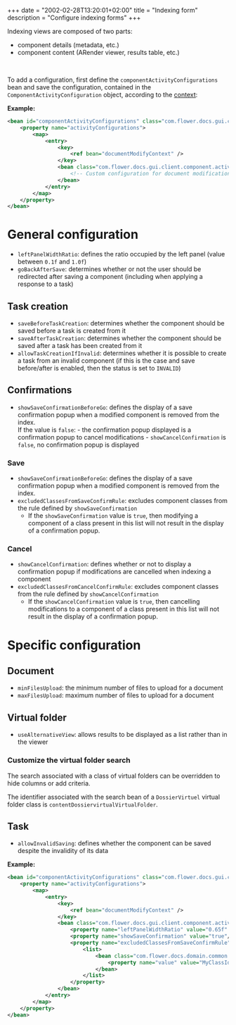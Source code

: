 +++
date = "2002-02-28T13:20:01+02:00"
title = "Indexing form"
description = "Configure indexing forms"
+++


Indexing views are composed of two parts: 

* component details (metadata, etc.) 
* component content (ARender viewer, results table, etc.) 

<br/>

To add a configuration, first define the ``componentActivityConfigurations`` bean and save the configuration, contained in the ``ComponentActivityConfiguration`` object, according to the [context](broken-link.md): 

__Example:__ 

```xml 
<bean id="componentActivityConfigurations" class="com.flower.docs.gui.client.component.activity.ComponentActivityConfigurations">
	<property name="activityConfigurations">
		<map>
			<entry>
				<key>
					<ref bean="documentModifyContext" />
				</key>
				<bean class="com.flower.docs.gui.client.component.activity.ComponentActivityConfiguration">
					<!-- Custom configuration for document modifications -->
				</bean>	
			</entry>
		</map>
	</property>
</bean>
```

# General configuration

* ``leftPanelWidthRatio``: defines the ratio occupied by the left panel (value between `0.1f` and `1.0f`)
* ``goBackAfterSave``: determines whether or not the user should be redirected after saving a component (including when applying a response to a task) 


## Task creation

* ``saveBeforeTaskCreation``: determines whether the component should be saved before a task is created from it 
* ``saveAfterTaskCreation``: determines whether the component should be saved after a task has been created from it
* ``allowTaskCreationIfInvalid``: determines whether it is possible to create a task from an invalid component (if this is the case and save before/after is enabled, then the status is set to ``INVALID``)


## Confirmations

* ``showSaveConfirmationBeforeGo``: defines the display of a save confirmation popup when a modified component is removed from the index.
<br/> If the value is ``false``: 
      - the confirmation popup displayed is a confirmation popup to cancel modifications
      - ``showCancelConfirmation`` is ``false``, no confirmation popup is displayed

### Save

* ``showSaveConfirmationBeforeGo``: defines the display of a save confirmation popup when a modified component is removed from the index.
* ``excludedClassesFromSaveConfirmRule``: excludes component classes from the rule defined by ``showSaveConfirmation``
   - If the ``showSaveConfirmation`` value is ``true``, then modifying a component of a class present in this list will not result in the display of a confirmation popup. 

### Cancel
* ``showCancelConfirmation``: defines whether or not to display a confirmation popup if modifications are cancelled when indexing a component
* ``excludedClassesFromCancelConfirmRule``: excludes component classes from the rule defined by ``showCancelConfirmation``
   - If the  ``showCancelConfirmation`` value is ``true``, then cancelling modifications to a component of a class present in this list will not result in the display of a confirmation popup. 

# Specific configuration

## Document

* ``minFilesUpload``: the minimum number of files to upload for a document
* ``maxFilesUpload``: maximum number of files to upload for a document

## Virtual folder
* ``useAlternativeView``: allows results to be displayed as a list rather than in the viewer
   
### Customize the virtual folder search

The search associated with a class of virtual folders can be overridden to hide columns or add criteria.

The identifier associated with the search bean of a `DossierVirtuel` virtual folder class is ``contentDossiervirtualVirtualFolder``.


## Task

* ``allowInvalidSaving``: defines whether the component can be saved despite the invalidity of its data


__Example:__ 

```xml 
<bean id="componentActivityConfigurations" class="com.flower.docs.gui.client.component.activity.ComponentActivityConfigurations">
	<property name="activityConfigurations">
		<map>
			<entry>
				<key>
					<ref bean="documentModifyContext" />
				</key>
				<bean class="com.flower.docs.gui.client.component.activity.ComponentActivityConfiguration">
					<property name="leftPanelWidthRatio" value="0.65f" />
					<property name="showSaveConfirmation" value="true"/>
					<property name="excludedClassesFromSaveConfirmRule">
						<list>
							<bean class="com.flower.docs.domain.common.Id">
								<property name="value" value="MyClassId"/>
							</bean>
						</list>
					</property>
				</bean>	
			</entry>
		</map>
	</property>
</bean>
```

 